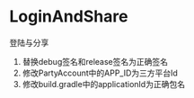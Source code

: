 # LoginAndShare
登陆与分享

1. 替换debug签名和release签名为正确签名
2. 修改PartyAccount中的APP_ID为三方平台Id
3. 修改build.gradle中的applicationId为正确包名